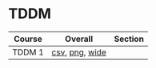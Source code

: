 # TDDM

| Course | Overall | Section |
| ------ | ------- | ------- |
| TDDM 1 | [csv](https://github.com/UCSD-Historical-Enrollment-Data/2025Summer1/blob/main/overall/TDDM%201.csv), [png](https://raw.githubusercontent.com/UCSD-Historical-Enrollment-Data/2025Summer1/main/plot_overall/TDDM%201.png), [wide](https://raw.githubusercontent.com/UCSD-Historical-Enrollment-Data/2025Summer1/main/plot_overall_wide/TDDM%201.png) |  |
